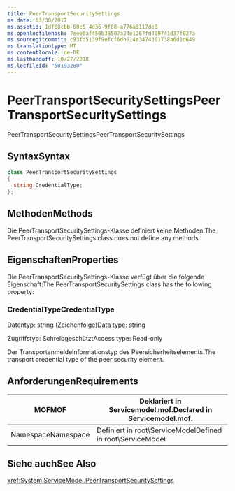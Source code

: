 ```yaml
---
title: PeerTransportSecuritySettings
ms.date: 03/30/2017
ms.assetid: 1df08cbb-68c5-4d36-9f88-a776a8117de8
ms.openlocfilehash: 7eee0af450b38507a24e1267fd409741d37f027a
ms.sourcegitcommit: c93fd5139f9efcf6db514e3474301738a6d1d649
ms.translationtype: MT
ms.contentlocale: de-DE
ms.lasthandoff: 10/27/2018
ms.locfileid: "50193280"
---
```

# <a name="peertransportsecuritysettings"></a><span data-ttu-id="f80c7-102">PeerTransportSecuritySettings</span><span class="sxs-lookup"><span data-stu-id="f80c7-102">PeerTransportSecuritySettings</span></span>
<span data-ttu-id="f80c7-103">PeerTransportSecuritySettings</span><span class="sxs-lookup"><span data-stu-id="f80c7-103">PeerTransportSecuritySettings</span></span>  
  
## <a name="syntax"></a><span data-ttu-id="f80c7-104">Syntax</span><span class="sxs-lookup"><span data-stu-id="f80c7-104">Syntax</span></span>  
  
```csharp
class PeerTransportSecuritySettings  
{  
  string CredentialType;  
};  
```  
  
## <a name="methods"></a><span data-ttu-id="f80c7-105">Methoden</span><span class="sxs-lookup"><span data-stu-id="f80c7-105">Methods</span></span>  
 <span data-ttu-id="f80c7-106">Die PeerTransportSecuritySettings-Klasse definiert keine Methoden.</span><span class="sxs-lookup"><span data-stu-id="f80c7-106">The PeerTransportSecuritySettings class does not define any methods.</span></span>  
  
## <a name="properties"></a><span data-ttu-id="f80c7-107">Eigenschaften</span><span class="sxs-lookup"><span data-stu-id="f80c7-107">Properties</span></span>  
 <span data-ttu-id="f80c7-108">Die PeerTransportSecuritySettings-Klasse verfügt über die folgende Eigenschaft:</span><span class="sxs-lookup"><span data-stu-id="f80c7-108">The PeerTransportSecuritySettings class has the following property:</span></span>  
  
### <a name="credentialtype"></a><span data-ttu-id="f80c7-109">CredentialType</span><span class="sxs-lookup"><span data-stu-id="f80c7-109">CredentialType</span></span>  
 <span data-ttu-id="f80c7-110">Datentyp: string (Zeichenfolge)</span><span class="sxs-lookup"><span data-stu-id="f80c7-110">Data type: string</span></span>  
  
 <span data-ttu-id="f80c7-111">Zugriffstyp: Schreibgeschützt</span><span class="sxs-lookup"><span data-stu-id="f80c7-111">Access type: Read-only</span></span>  
  
 <span data-ttu-id="f80c7-112">Der Transportanmeldeinformationstyp des Peersicherheitselements.</span><span class="sxs-lookup"><span data-stu-id="f80c7-112">The transport credential type of the peer security element.</span></span>  
  
## <a name="requirements"></a><span data-ttu-id="f80c7-113">Anforderungen</span><span class="sxs-lookup"><span data-stu-id="f80c7-113">Requirements</span></span>  
  
|<span data-ttu-id="f80c7-114">MOF</span><span class="sxs-lookup"><span data-stu-id="f80c7-114">MOF</span></span>|<span data-ttu-id="f80c7-115">Deklariert in Servicemodel.mof.</span><span class="sxs-lookup"><span data-stu-id="f80c7-115">Declared in Servicemodel.mof.</span></span>|  
|---------|-----------------------------------|  
|<span data-ttu-id="f80c7-116">Namespace</span><span class="sxs-lookup"><span data-stu-id="f80c7-116">Namespace</span></span>|<span data-ttu-id="f80c7-117">Definiert in root\ServiceModel</span><span class="sxs-lookup"><span data-stu-id="f80c7-117">Defined in root\ServiceModel</span></span>|  
  
## <a name="see-also"></a><span data-ttu-id="f80c7-118">Siehe auch</span><span class="sxs-lookup"><span data-stu-id="f80c7-118">See Also</span></span>  
 <xref:System.ServiceModel.PeerTransportSecuritySettings>
